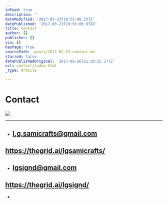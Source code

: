 ```yaml
---
inFeed: true
description: ''
dateModified: '2017-03-23T19:55:00.337Z'
datePublished: '2017-03-23T19:55:00.978Z'
title: Contact
author: []
publisher: {}
via: {}
hasPage: true
sourcePath: _posts/2017-02-23-contact.md
starred: false
datePublishedOriginal: '2017-02-26T21:28:25.377Z'
url: contact/index.html
_type: Article

---
```

# Contact
![](https://the-grid-user-content.s3-us-west-2.amazonaws.com/dba99aef-ae67-481d-a981-6b571bfc1a5b.jpg)

---

* ## l.g.samicrafts@gmail.com

## https://thegrid.ai/lgsamicrafts/

* ## lgsignd@gmail.com

## https://thegrid.ai/lgsignd/

*